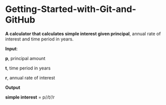 # Getting-Started-with-Git-and-GitHub

**A calculator that calculates simple interest given principal**, annual rate of interest and time period in years.

**Input**:

   **p**, principal amount

   **t**, time period in years

   **r**, annual rate of interest

**Output**

   **simple interest** = p/*/t/*/r
